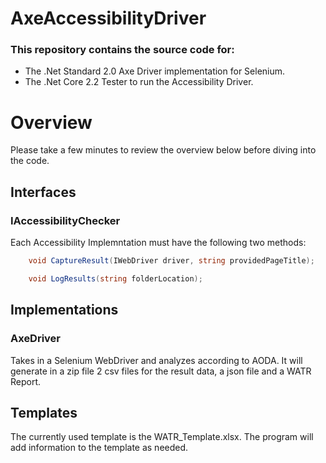 # AxeAccessibilityDriver
### This repository contains the source code for:
- The .Net Standard 2.0 Axe Driver implementation for Selenium. 
- The .Net Core 2.2 Tester to run the Accessibility Driver.
# Overview
Please take a few minutes to review the overview below before diving into the code.
## Interfaces
### IAccessibilityChecker
Each Accessibility Implemntation must have the following two methods:

```c#
    void CaptureResult(IWebDriver driver, string providedPageTitle);

    void LogResults(string folderLocation);
```
## Implementations
### AxeDriver
Takes in a Selenium WebDriver and analyzes according to AODA. It will generate in a zip file 2 csv files for the result data, a json file and a WATR Report.

## Templates
The currently used template is the WATR_Template.xlsx. The program will add information to the template as needed.